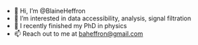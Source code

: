 - 👋 Hi, I’m @BlaineHeffron
- 👀 I’m interested in data accessibility, analysis, signal filtration
- 🌱 I recently finished my PhD in physics
- 📫 Reach out to me at baheffron@gmail.com

<!---
BlaineHeffron/BlaineHeffron is a ✨ special ✨ repository because its `README.md` (this file) appears on your GitHub profile.
You can click the Preview link to take a look at your changes.
--->
